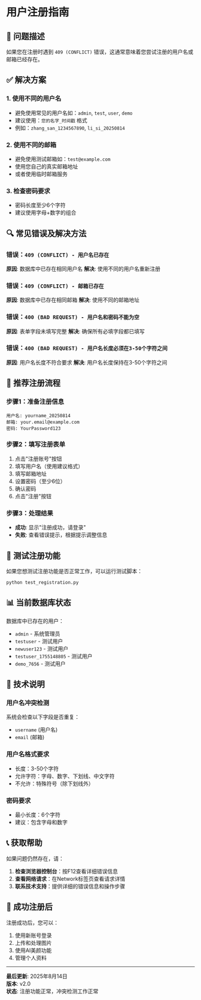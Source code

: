 # 用户注册指南

## 🎯 问题描述

如果您在注册时遇到 `409 (CONFLICT)` 错误，这通常意味着您尝试注册的用户名或邮箱已经存在。

## ✅ 解决方案

### 1. **使用不同的用户名**
- 避免使用常见的用户名如：`admin`, `test`, `user`, `demo`
- 建议使用：`您的名字_时间戳` 格式
- 例如：`zhang_san_1234567890`, `li_si_20250814`

### 2. **使用不同的邮箱**
- 避免使用测试邮箱如：`test@example.com`
- 使用您自己的真实邮箱地址
- 或者使用临时邮箱服务

### 3. **检查密码要求**
- 密码长度至少6个字符
- 建议使用字母+数字的组合

## 🔍 常见错误及解决方法

### 错误：`409 (CONFLICT) - 用户名已存在`
**原因**: 数据库中已存在相同用户名
**解决**: 使用不同的用户名重新注册

### 错误：`409 (CONFLICT) - 邮箱已存在`
**原因**: 数据库中已存在相同邮箱
**解决**: 使用不同的邮箱地址

### 错误：`400 (BAD REQUEST) - 用户名和密码不能为空`
**原因**: 表单字段未填写完整
**解决**: 确保所有必填字段都已填写

### 错误：`400 (BAD REQUEST) - 用户名长度必须在3-50个字符之间`
**原因**: 用户名长度不符合要求
**解决**: 用户名长度保持在3-50个字符之间

## 🚀 推荐注册流程

### 步骤1：准备注册信息
```
用户名: yourname_20250814
邮箱: your.email@example.com
密码: YourPassword123
```

### 步骤2：填写注册表单
1. 点击"注册账号"按钮
2. 填写用户名（使用建议格式）
3. 填写邮箱地址
4. 设置密码（至少6位）
5. 确认密码
6. 点击"注册"按钮

### 步骤3：处理结果
- **成功**: 显示"注册成功，请登录"
- **失败**: 查看错误提示，根据提示调整信息

## 🧪 测试注册功能

如果您想测试注册功能是否正常工作，可以运行测试脚本：

```bash
python test_registration.py
```

## 📊 当前数据库状态

数据库中已存在的用户：
- `admin` - 系统管理员
- `testuser` - 测试用户
- `newuser123` - 测试用户
- `testuser_1755148805` - 测试用户
- `demo_7656` - 测试用户

## 🔧 技术说明

### 用户名冲突检测
系统会检查以下字段是否重复：
- `username` (用户名)
- `email` (邮箱)

### 用户名格式要求
- 长度：3-50个字符
- 允许字符：字母、数字、下划线、中文字符
- 不允许：特殊符号（除下划线外）

### 密码要求
- 最小长度：6个字符
- 建议：包含字母和数字

## 📞 获取帮助

如果问题仍然存在，请：

1. **检查浏览器控制台**：按F12查看详细错误信息
2. **查看网络请求**：在Network标签页查看请求详情
3. **联系技术支持**：提供详细的错误信息和操作步骤

## 🎉 成功注册后

注册成功后，您可以：
1. 使用新账号登录
2. 上传和处理图片
3. 使用AI美颜功能
4. 管理个人资料

---

**最后更新**: 2025年8月14日  
**版本**: v2.0  
**状态**: 注册功能正常，冲突检测工作正常
